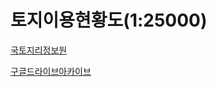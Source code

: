 # 토지이용현황도(1:25000)

[국토지리정보원](http://data.nsdi.go.kr/dataset/20190801ds00001)

[구글드라이브아카이브](https://drive.google.com/file/d/1nTs86X6KzMUQCyDmttMZVQ1obYYko43K/view?usp=sharing)